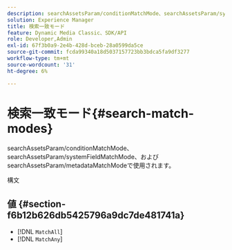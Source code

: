 ```yaml
---
description: searchAssetsParam/conditionMatchMode、searchAssetsParam/systemFieldMatchMode、およびsearchAssetsParam/metadataMatchModeで使用されます。
solution: Experience Manager
title: 検索一致モード
feature: Dynamic Media Classic、SDK/API
role: Developer,Admin
exl-id: 67f3b0a9-2e4b-428d-bceb-28a0599da5ce
source-git-commit: fcda99340a18d5037157723bb3bdca5fa9df3277
workflow-type: tm+mt
source-wordcount: '31'
ht-degree: 6%

---
```


# 検索一致モード{#search-match-modes}

searchAssetsParam/conditionMatchMode、searchAssetsParam/systemFieldMatchMode、およびsearchAssetsParam/metadataMatchModeで使用されます。

構文

## 値 {#section-f6b12b626db5425796a9dc7de481741a}

* [!DNL `MatchAll`]
* [!DNL `MatchAny`]
